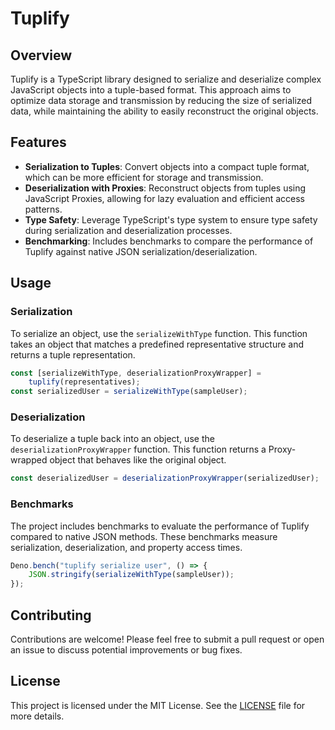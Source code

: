 # Tuplify

## Overview

Tuplify is a TypeScript library designed to serialize and deserialize complex JavaScript objects into a tuple-based format. This approach aims to optimize data storage and transmission by reducing the size of serialized data, while maintaining the ability to easily reconstruct the original objects.

## Features

-   **Serialization to Tuples**: Convert objects into a compact tuple format, which can be more efficient for storage and transmission.
-   **Deserialization with Proxies**: Reconstruct objects from tuples using JavaScript Proxies, allowing for lazy evaluation and efficient access patterns.
-   **Type Safety**: Leverage TypeScript's type system to ensure type safety during serialization and deserialization processes.
-   **Benchmarking**: Includes benchmarks to compare the performance of Tuplify against native JSON serialization/deserialization.

## Usage

### Serialization

To serialize an object, use the `serializeWithType` function. This function takes an object that matches a predefined representative structure and returns a tuple representation.

```typescript
const [serializeWithType, deserializationProxyWrapper] =
	tuplify(representatives);
const serializedUser = serializeWithType(sampleUser);
```

### Deserialization

To deserialize a tuple back into an object, use the `deserializationProxyWrapper` function. This function returns a Proxy-wrapped object that behaves like the original object.

```typescript
const deserializedUser = deserializationProxyWrapper(serializedUser);
```

### Benchmarks

The project includes benchmarks to evaluate the performance of Tuplify compared to native JSON methods. These benchmarks measure serialization, deserialization, and property access times.

```typescript
Deno.bench("tuplify serialize user", () => {
	JSON.stringify(serializeWithType(sampleUser));
});
```

## Contributing

Contributions are welcome! Please feel free to submit a pull request or open an issue to discuss potential improvements or bug fixes.

## License

This project is licensed under the MIT License. See the [LICENSE](LICENSE) file for more details.
